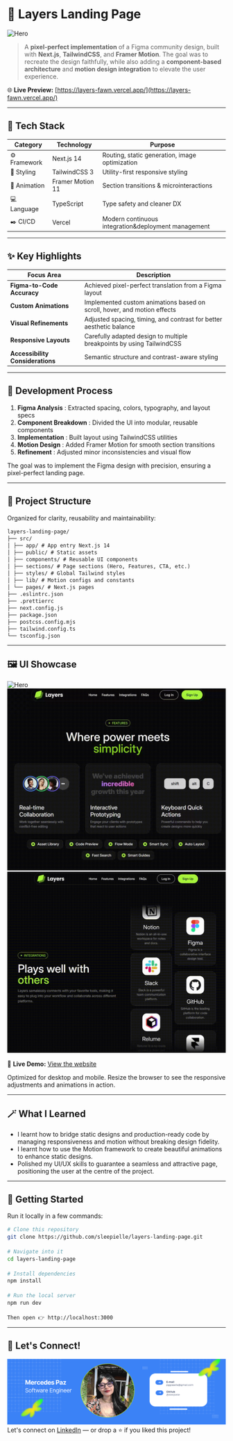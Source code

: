 # 🎨 Layers Landing Page
![Hero](/src/assets/gifs/hero.gif) 

> A **pixel-perfect implementation** of a Figma community design, built with **Next.js**, **TailwindCSS**, and **Framer Motion**. The goal was to recreate the design faithfully, while also adding a **component-based architecture** and **motion design integration** to elevate the user experience. 

🌐 **Live Preview:** [https://layers-fawn.vercel.app/](https://layers-fawn.vercel.app/)  


---

## 🧰 Tech Stack

| Category | Technology | Purpose |
|-----------|-------------|----------|
| ⚙️ Framework | Next.js 14 | Routing, static generation, image optimization |
| 🎨 Styling | TailwindCSS 3 | Utility-first responsive styling |
| 💫 Animation | Framer Motion 11 | Section transitions & microinteractions |
| 💻 Language | TypeScript | Type safety and cleaner DX |
| ✒️ CI/CD | Vercel | Modern continuous integration&deployment management |
---

## ✨ Key Highlights

| Focus Area | Description |
|-------------|-------------|
|  **Figma-to-Code Accuracy** | Achieved pixel-perfect translation from a Figma layout |
|  **Custom Animations** | Implemented custom animations based on scroll, hover, and motion effects  |
|  **Visual Refinements** | Adjusted spacing, timing, and contrast for better aesthetic balance |
|  **Responsive Layouts** | Carefully adapted design to multiple breakpoints by using TailwindCSS |
|  **Accessibility Considerations** | Semantic structure and contrast-aware styling |

---

## 🧪 Development Process

1. **Figma Analysis** : Extracted spacing, colors, typography, and layout specs  
2. **Component Breakdown** : Divided the UI into modular, reusable components  
3. **Implementation** : Built layout using TailwindCSS utilities  
4. **Motion Design** : Added Framer Motion for smooth section transitions  
5. **Refinement** : Adjusted minor inconsistencies and visual flow  

The goal was to implement the Figma design with precision, ensuring a pixel-perfect landing page.


---

## 🧱 Project Structure

Organized for clarity, reusability and maintainability:
```
layers-landing-page/
├── src/
│ ├── app/ # App entry Next.js 14
│ ├── public/ # Static assets 
│ ├── components/ # Reusable UI components
│ ├── sections/ # Page sections (Hero, Features, CTA, etc.)
│ ├── styles/ # Global Tailwind styles
│ ├── lib/ # Motion configs and constants
│ └── pages/ # Next.js pages
├── .eslintrc.json
├── .prettierrc
├── next.config.js
├── package.json
├── postcss.config.mjs
├── tailwind.config.ts
└── tsconfig.json
```

---

## 🖼️ UI Showcase
![Hero](/src/assets/gifs/hero.gif) 
![Features](/src/assets/gifs/features.gif)
![Integrations](/src/assets/gifs/integrations.gif)


🎥 **Live Demo:** [View the website](https://layers-fawn.vercel.app/)


Optimized for desktop and mobile. Resize the browser to see the responsive adjustments and animations in action.

---

## 🪄 What I Learned
- I learnt how to bridge static designs and production-ready code by managing responsiveness and motion without breaking design fidelity.
- I learnt how to use the Motion framework to create beautiful animations to enhance static designs.
- Polished my UI/UX skills to guarantee a seamless and attractive page, positioning the user at the centre of the project.


---

## 🚀 Getting Started

Run it locally in a few commands:
```bash
# Clone this repository
git clone https://github.com/sleepielle/layers-landing-page.git

# Navigate into it
cd layers-landing-page

# Install dependencies
npm install

# Run the local server
npm run dev

Then open 👉 http://localhost:3000
```

---

## 🌸 Let's Connect!

![Banner](./src/assets/images/banner.png)
Let's connect on [LinkedIn](https://www.linkedin.com/in/mercedesgpaz/) — or drop a ⭐ if you liked this project!
